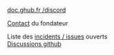[doc.ghub.fr /discord](https://doc.ghub.fr/discord)

[Contact](https://doc.ghub.fr/admin/contact) du fondateur

Liste des [incidents / issues](https://doc.ghub.fr/github/issues) ouverts  
[Discussions github](https://github.com/orgs/GHub-fr/discussions)
